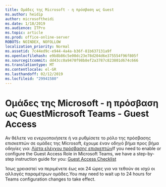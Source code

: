 ```yaml
---
title: Ομάδες της Microsoft - η πρόσβαση ως Guest
ms.author: heidip
author: microsoftheidi
ms.date: 1/18/2019
ms.audience: ITPro
ms.topic: article
ms.prod: office-online-server
ROBOTS: NOINDEX, NOFOLLOW
localization_priority: Normal
ms.assetid: 7c44ed9c-e944-4a4a-b36f-81b637131a9f
ms.openlocfilehash: e9b8b86c5e00dc23e78d204d6e375554f96f805f
ms.sourcegitcommit: dd43cc0a9470f98b8ef2a3787c823801d674c666
ms.translationtype: MT
ms.contentlocale: el-GR
ms.lasthandoff: 02/12/2019
ms.locfileid: "29941580"
---
```

# <a name="microsoft-teams---guest-access"></a><span data-ttu-id="83eb8-102">Ομάδες της Microsoft - η πρόσβαση ως Guest</span><span class="sxs-lookup"><span data-stu-id="83eb8-102">Microsoft Teams - Guest Access</span></span>


<span data-ttu-id="83eb8-103">Αν θέλετε να ενεργοποιήσετε ή να ρυθμίσετε το ρόλο της πρόσβασης επισκεπτών σε ομάδες της Microsoft, έχουμε έναν οδηγό βήμα προς βήμα οδηγίες για: [Λίστα ελέγχου πρόσβασης επισκεπτών](https://docs.microsoft.com/microsoftteams/guest-access-checklist)</span><span class="sxs-lookup"><span data-stu-id="83eb8-103">If you need to enable or configure the Guest Access Role in Microsoft Teams, we have a step-by-step instruction guide for you: [Guest Access Checklist](https://docs.microsoft.com/microsoftteams/guest-access-checklist)</span></span>
  
<span data-ttu-id="83eb8-104">Ίσως χρειαστεί να περιμένετε έως και 24 ώρες για να τεθούν σε ισχύ οι αλλαγές παραμέτρων ομάδες.</span><span class="sxs-lookup"><span data-stu-id="83eb8-104">You may need to wait up to 24 hours for Teams configuration changes to take effect.</span></span>
  

